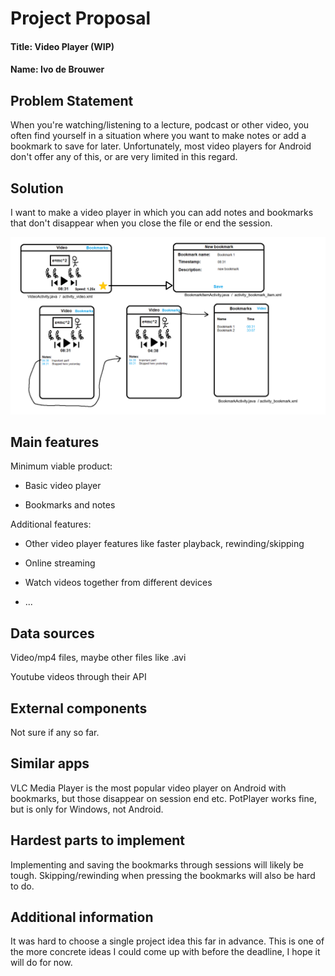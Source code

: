 # Project Proposal
#### Title: Video Player (WIP)
#### Name: Ivo de Brouwer


## Problem Statement
When you're watching/listening to a lecture, podcast or other video, you often find yourself in a situation where you want to make notes or add a bookmark to save for later. Unfortunately, most video players for Android don't offer any of this, or are very limited in this regard.
	
## Solution
I want to make a video player in which you can add notes and bookmarks that don't disappear when you close the file or end the session.

![proposal](doc/project_proposal3.png)
	
## Main features
Minimum viable product:

- Basic video player
	
- Bookmarks and notes

Additional features:

- Other video player features like faster playback, rewinding/skipping
	
- Online streaming
	
- Watch videos together from different devices

- ...
	
## Data sources
Video/mp4 files, maybe other files like .avi

Youtube videos through their API
	
	
## External components
Not sure if any so far.
	
## Similar apps
VLC Media Player is the most popular video player on Android with bookmarks, but those disappear on session end etc.
PotPlayer works fine, but is only for Windows, not Android.
	
## Hardest parts to implement
Implementing and saving the bookmarks through sessions will likely be tough. Skipping/rewinding when pressing the bookmarks will also be hard to do.

## Additional information
It was hard to choose a single project idea this far in advance. This is one of the more concrete ideas I could come up with before the deadline, I hope it will do for now.
